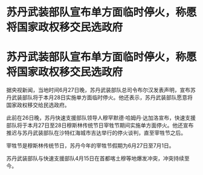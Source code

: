 # 苏丹武装部队宣布单方面临时停火，称愿将国家政权移交民选政府

# 苏丹武装部队宣布单方面临时停火，称愿将国家政权移交民选政府

据央视新闻，当地时间6月27日晚，苏丹武装部队总司令布尔汉发表声明，宣布苏丹武装部队将于本月28日实施单方面临时停火。他还表示，苏丹武装部队愿意将国家政权移交给民选政府。

此前在26日晚，苏丹快速支援部队领导人穆罕默德·哈姆丹·达加洛宣布，快速支援部队将于本月27日至28日穆斯林传统节日宰牲节期间实施单方面停火。他还宣布推迟与苏丹武装部队在沙特红海城市吉达举行的停火谈判，直至宰牲节之后。

宰牲节是穆斯林传统节日，苏丹今年的宰牲节假期为6月27日至7月1日。

苏丹武装部队与快速支援部队4月15日在首都喀土穆等地爆发冲突，冲突持续至今。

